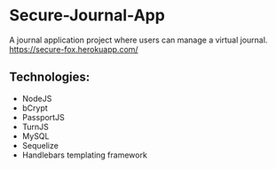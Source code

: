 # Secure-Journal-App
A journal application project where users can manage a virtual journal.
https://secure-fox.herokuapp.com/

## Technologies:
- NodeJS
- bCrypt
- PassportJS
- TurnJS
- MySQL
- Sequelize
- Handlebars templating framework
